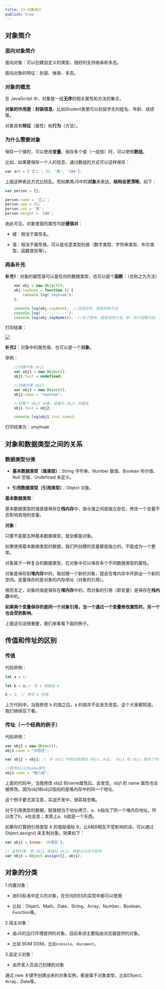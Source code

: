 ```yaml
---
title: 13-对象简介
publish: true
---
```


<ArticleTopAd></ArticleTopAd>



## 对象简介

### 面向对象简介

面向对象：可以创建自定义的类型，很好的支持继承和多态。

面向对象的特征：封装、继承、多态。

### 对象的概念

在 JavaScript 中，对象是一组**无序**的相关属性和方法的集合。

**对象的作用是：封装信息**。比如Student类里可以封装学生的姓名、年龄、成绩等。

对象具有**特征**（属性）和**行为**（方法）。

### 为什么需要对象

保存一个值时，可以使用**变量**，保存多个值（一组值）时，可以使用**数组**。

比如，如果要保存一个人的信息，通过数组的方式可以这样保存：

```javascript
var arr = ['王二', 35, '男', '180'];
```

上面这种表达方式比较乱。而如果用JS中的**对象**来表达，**结构会更清晰**。如下：

```javascript
var person = {};

person.name = '王二';
person.age = 35;
person.sex = '男';
person.height = '180';
```

由此可见，对象里面的属性均是**键值对**：

- 键：相当于属性名。

- 值：相当于属性值，可以是任意类型的值（数字类型、字符串类型、布尔类型，函数类型等）。

### 两条补充

**补充1**：对象的属性值可以是任何的数据类型，也可以是个**函数**：（也称之为方法）

```javascript
    var obj = new Object();
    obj.sayName = function () {
        console.log('smyhvae');
    };

    console.log(obj.sayName);  //没加括号，就是获取方法
    console.log('-----------');
    console.log(obj.sayName());  //加了括号，就是调用方法。即：执行函数内容，并执行函数体的内容

```

打印结果：

![](http://img.smyhvae.com/20180314_2109.png)

**补充2**：对象中的属性值，也可以是一个**对象**。

举例：

```javascript
    //创建对象 obj1
    var obj1 = new Object();
    obj1.test = undefined;

    //创建对象 obj2
    var obj2 = new Object();
    obj2.name = "smyhvae";

    //将整个 obj2 对象，设置为 obj1 的属性
    obj1.test = obj2;

    console.log(obj1.test.name);
```

打印结果为：smyhvae


## 对象和数据类型之间的关系

### 数据类型分类

- **基本数据类型（值类型）**：String 字符串、Number 数值、Boolean 布尔值、Null 空值、Undefined 未定义。

- **引用数据类型（引用类型）**：Object 对象。

**基本数据类型**：

基本数据类型的值直接保存在**栈内存**中，值与值之间是独立存在，修改一个变量不会影响其他的变量。

**对象**：

只要不是那五种基本数据类型，就全都是对象。

如果使用基本数据类型的数据，我们所创建的变量都是独立的，不能成为一个整体。

对象属于一种复合的数据类型，在对象中可以保存多个不同数据类型的属性。

对象是保存到**堆内存**中的，每创建一个新的对象，就会在堆内存中开辟出一个新的空间。变量保存的是对象的内存地址（对象的引用）。

换而言之，对象的值是保存在**堆内存**中的，而对象的引用（即变量）是保存在**栈内存**中的。

**如果两个变量保存的是同一个对象引用，当一个通过一个变量修改属性时，另一个也会受到影响**。

上面这句话很重要，我们来看看下面的例子。

## 传值和传址的区别


### 传值

代码举例：

```js
let a = 1;

let b = a;// 将 a 赋值给 b

b = 2; // 修改 b 的值
```

上方代码中，当我修改 b 的值之后，a 的值并不会发生改变。这个大家都知道。我们继续往下看。

### 传址（一个经典的例子）

代码举例：

```javascript
var obj1 = new Object();
obj1.name = "孙悟空";

var obj2 = obj1; // 将 obj1 的地址赋值给 obj2。从此， obj1 和 obj2 指向了同一个堆内存空间

//修改obj2的name属性
obj2.name = "猪八戒";
```

上面的代码中，当我修改 obj2 的name属性后，会发现，obj1 的 name 属性也会被修改。因为obj1和obj2指向的是堆内存中的同一个地址。

这个例子要尤其注意，实战开发中，很容易忽略。

对于引用类型的数据，赋值相当于地址拷贝，a、b指向了同一个堆内存地址。所以改了b，a也会变；本质上a、b就是一个东西。

如果你打算把引用类型 A 的值赋值给 B，让A和B相互不受影响的话，可以通过 Object.assign() 来复制对象。效果如下：

```js
var obj1 = {name: '孙悟空'};

// 复制对象：把 obj1 赋值给 obj3。两者之间互不影响
var obj3 = Object.assign({}, obj1);
```

## 对象的分类


1.内置对象：

- 由ES标准中定义的对象，在任何的ES的实现中都可以使用

- 比如：Object、Math、Date、String、Array、Number、Boolean、Function等。

2.宿主对象：

- 由JS的运行环境提供的对象，目前来讲主要指由浏览器提供的对象。

- 比如 BOM DOM。比如`console`、`document`。

3.自定义对象：

- 由开发人员自己创建的对象


通过 new 关键字创建出来的对象实例，都是属于对象类型，比如Object、Array、Date等。






